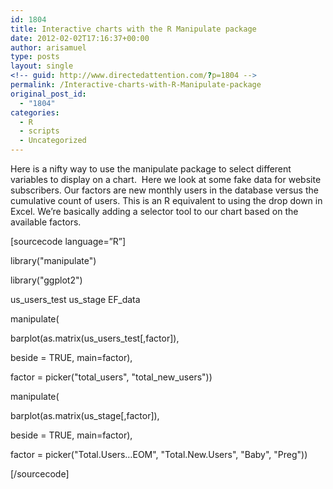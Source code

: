 ```yaml
---
id: 1804
title: Interactive charts with the R Manipulate package
date: 2012-02-02T17:16:37+00:00
author: arisamuel
type: posts
layout: single
<!-- guid: http://www.directedattention.com/?p=1804 -->
permalink: /Interactive-charts-with-R-Manipulate-package
original_post_id:
  - "1804"
categories:
  - R
  - scripts
  - Uncategorized
---
```

Here is a nifty way to use the manipulate package to select different variables to display on a chart.  Here we look at some fake data for website subscribers. Our factors are new monthly users in the database versus the cumulative count of users. This is an R equivalent to using the drop down in Excel. We&#8217;re basically adding a selector tool to our chart based on the available factors.

[sourcecode language=&#8221;R&#8221;]

library("manipulate")
  
library("ggplot2")

us\_users\_test us\_stage EF\_data
  
manipulate(
    
barplot(as.matrix(us\_users\_test[,factor]),
            
beside = TRUE, main=factor),
    
factor = picker("total\_users", "total\_new_users"))

manipulate(
    
barplot(as.matrix(us_stage[,factor]),
            
beside = TRUE, main=factor),
    
factor = picker("Total.Users&#8230;EOM", "Total.New.Users", "Baby", "Preg"))
  
[/sourcecode]

[<img class="alignleft size-medium wp-image-1808" title="R manipulate package - output screenshot" src="https://i2.wp.com/www.samuelakerstein.com/wp-content/uploads/2012/11/manipulate_f-300x149.png?fit=300%2C148" alt="" srcset="https://i1.wp.com/www.samuelakerstein.com/wp-content/uploads/2012/11/manipulate_f.png?w=1139 1139w, https://i1.wp.com/www.samuelakerstein.com/wp-content/uploads/2012/11/manipulate_f.png?resize=300%2C149 300w, https://i1.wp.com/www.samuelakerstein.com/wp-content/uploads/2012/11/manipulate_f.png?resize=768%2C381 768w, https://i1.wp.com/www.samuelakerstein.com/wp-content/uploads/2012/11/manipulate_f.png?resize=1024%2C508 1024w" sizes="(max-width: 300px) 85vw, 300px" data-recalc-dims="1" />](https://i1.wp.com/www.samuelakerstein.com/wp-content/uploads/2012/11/manipulate_f.png)